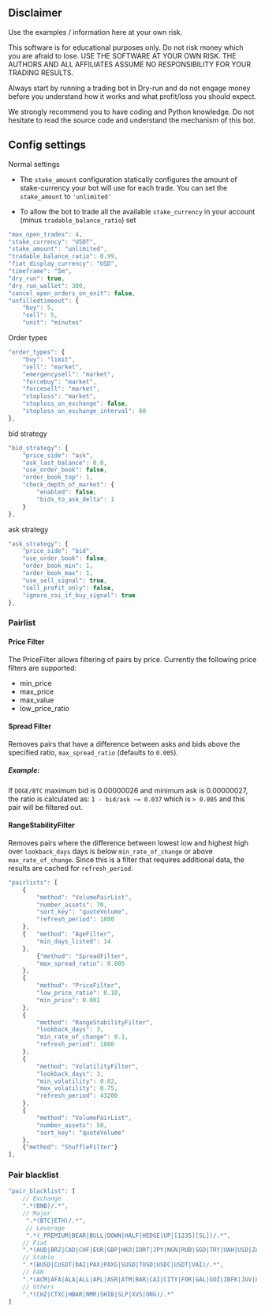 ## Disclaimer

Use the examples / information here at your own risk.


This software is for educational purposes only. Do not risk money which
you are afraid to lose. USE THE SOFTWARE AT YOUR OWN RISK. THE AUTHORS
AND ALL AFFILIATES ASSUME NO RESPONSIBILITY FOR YOUR TRADING RESULTS.

Always start by running a trading bot in Dry-run and do not engage money
before you understand how it works and what profit/loss you should
expect.

We strongly recommend you to have coding and Python knowledge. Do not
hesitate to read the source code and understand the mechanism of this bot.


## Config settings

Normal settings

- The `stake_amount` configuration statically configures the amount of stake-currency your bot will use for each trade. You can set the `stake_amount` to `'unlimited'`

- To allow the bot to trade all the available `stake_currency` in your account (minus `tradable_balance_ratio`) set


```javascript
"max_open_trades": 4,
"stake_currency": "USDT",
"stake_amount": "unlimited",
"tradable_balance_ratio": 0.99,
"fiat_display_currency": "USD",
"timeframe": "5m",
"dry_run": true,
"dry_run_wallet": 300,
"cancel_open_orders_on_exit": false,
"unfilledtimeout": {
    "buy": 5,
    "sell": 5,
    "unit": "minutes"
```

Order types

```javascript
"order_types": {
    "buy": "limit",
    "sell": "market",
    "emergencysell": "market",
    "forcebuy": "market",
    "forcesell": "market",
    "stoploss": "market",
    "stoploss_on_exchange": false,
    "stoploss_on_exchange_interval": 60
},
```

bid strategy

```javascript
"bid_strategy": {
    "price_side": "ask",
    "ask_last_balance": 0.0,
    "use_order_book": false,
    "order_book_top": 1,
    "check_depth_of_market": {
        "enabled": false,
        "bids_to_ask_delta": 1
    }
},
```  

ask strategy

```javascript
"ask_strategy": {
    "price_side": "bid",
    "use_order_book": false,
    "order_book_min": 1,
    "order_book_max": 1,
    "use_sell_signal": true,
    "sell_profit_only": false,
    "ignore_roi_if_buy_signal": true
},
```  

### Pairlist



#### Price Filter

The PriceFilter allows filtering of pairs by price. Currently the following price filters are supported:

- min_price
- max_price
- max_value
- low_price_ratio

#### Spread Filter

Removes pairs that have a difference between asks and bids above the specified ratio, `max_spread_ratio` (defaults to `0.005`).

##### Example:

If `DOGE/BTC` maximum bid is 0.00000026 and minimum ask is 0.00000027, the ratio is calculated as: `1 - bid/ask ~= 0.037` which is `> 0.005` and this pair will be filtered out.

#### RangeStabilityFilter
Removes pairs where the difference between lowest low and highest high over `lookback_days` days is below `min_rate_of_change` or above `max_rate_of_change`. Since this is a filter that requires additional data, the results are cached for `refresh_period`.



```javascript
"pairlists": [
    {
        "method": "VolumePairList",
        "number_assets": 70,
        "sort_key": "quoteVolume",
        "refresh_period": 1800
    },
    {   "method": "AgeFilter",
        "min_days_listed": 14
    },
        {"method": "SpreadFilter", 
        "max_spread_ratio": 0.005
    },
    {
        "method": "PriceFilter",
        "low_price_ratio": 0.10,
        "min_price": 0.001
    },
    {
        "method": "RangeStabilityFilter",
        "lookback_days": 3,
        "min_rate_of_change": 0.1,
        "refresh_period": 1800
    },
    {
        "method": "VolatilityFilter",
        "lookback_days": 3,
        "min_volatility": 0.02,
        "max_volatility": 0.75,
        "refresh_period": 43200
    },
    {
        "method": "VolumePairList",
        "number_assets": 50,
        "sort_key": "quoteVolume"
    },
    {"method": "ShuffleFilter"}
],
```

### Pair blacklist
```javascript
"pair_blacklist": [
    // Exchange
    ".*(BNB)/.*",
    // Major
     ".*(BTC|ETH)/.*",
     // Leverage
     ".*(_PREMIUM|BEAR|BULL|DOWN|HALF|HEDGE|UP|[1235][SL])/.*",
    // Fiat
    ".*(AUD|BRZ|CAD|CHF|EUR|GBP|HKD|IDRT|JPY|NGN|RUB|SGD|TRY|UAH|USD|ZAR)/.*",
    // Stable
    ".*(BUSD|CUSDT|DAI|PAX|PAXG|SUSD|TUSD|USDC|USDT|VAI)/.*",
    // FAN
    ".*(ACM|AFA|ALA|ALL|APL|ASR|ATM|BAR|CAI|CITY|FOR|GAL|GOZ|IBFK|JUV|LEG|LOCK-1|NAVI|NMR|NOV|OG|PFL|PSG|ROUSH|STV|TH|TRA|UCH|UFC|YBO)/.*",
    // Others
    ".*(CHZ|CTXC|HBAR|NMR|SHIB|SLP|XVS|ONG)/.*"
]
```
